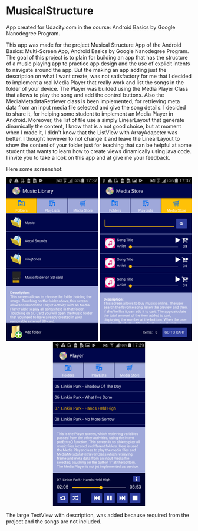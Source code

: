 # MusicalStructure
App created for Udacity.com in the course: Android Basics by Google Nanodegree Program.

This app was made for the project Musical Structure App of the Android Basics: Multi-Screen App, Android Basics by Google Nanodegree Program. 
The goal of this project is to plain for building an app that has the structure of a music playing app to practice app design and the use of explicit intents to navigate around the app. But the making an app adding just the description on what I want create, was not satisfactory for me that I decided to implement a real Media Player that really work and list the songs in the folder of your device. 
The Player was builded using the Media Player Class that allows to play the song and add the control buttons. Also the MediaMetadataRetriever class is been implemented, for retrieving meta data from an input media file selected and give the song details. I decided to share it, for helping some student to implement an Media Player in Android.
Moreover, the list of file use a simply LinearLayout that generate dinamically the content, I know that is a not good choise, but at moment when I made it, I didn't know that the ListView with ArrayAdapeter was better. I thought however to not change it and leave the LinearLayout to show the content of your folder just for teaching that can be helpful at some student that wants to learn how to create views dinamically using java code. I invite you to take a look on this app and at give me your feedback. 


Here some screenshot:

<p align="center">
  <img src="Screenshot_2017-07-01-17-37-22.png" width="250"/>
  <img src="Screenshot_2017-07-01-17-37-44.png" width="250"/>
  <img src="Screenshot_2017-07-01-17-39-06.png" width="250"/>
</p>


The large TextView with description, was added because required from the project and the songs are not included.

